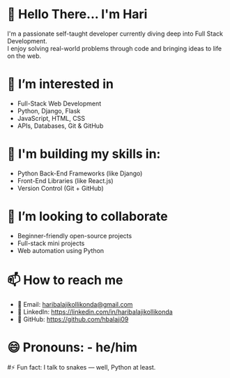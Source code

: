 # 👋 Hello There... I'm Hari
I'm a passionate self-taught developer currently diving deep into Full Stack Development.  
I enjoy solving real-world problems through code and bringing ideas to life on the web.
# 👀 I’m interested in
- Full-Stack Web Development
- Python, Django, Flask
- JavaScript, HTML, CSS
- APIs, Databases, Git & GitHub
# 🌱 I'm building my skills in:
- Python Back-End Frameworks (like Django)
- Front-End Libraries (like React.js)
- Version Control (Git + GitHub)
# 💞️ I’m looking to collaborate
- Beginner-friendly open-source projects  
- Full-stack mini projects  
- Web automation using Python
# 📫 How to reach me 
 - 📧 Email: haribalajikollikonda@gmail.com
 - 🔗 LinkedIn: https://linkedin.com/in/haribalajikollikonda
 - 🐙 GitHub: https://github.com/hbalaji09

# 😄 Pronouns: - he/him
#⚡ Fun fact: 
I talk to snakes — well, Python at least.

<!---
hbalaji09/hbalaji09 is a ✨ special ✨ repository because its `README.md` (this file) appears on your GitHub profile.
You can click the Preview link to take a look at your changes.
--->
